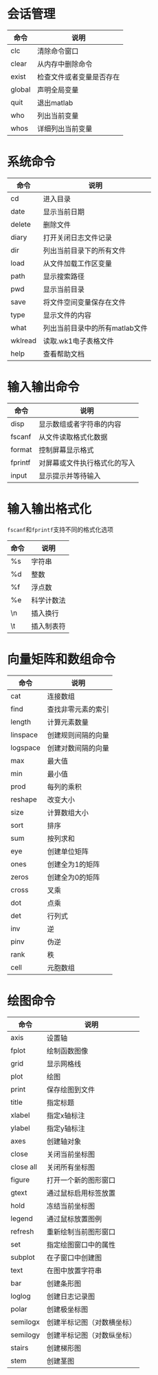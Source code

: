 # 会话管理

|命令|说明|
|--|--|
|clc|清除命令窗口|
|clear|从内存中删除命令|
|exist|检查文件或者变量是否存在|
|global|声明全局变量|
|quit|退出matlab|
|who|列出当前变量|
|whos|详细列出当前变量|

# 系统命令

|命令|说明|
|--|--|
|cd|进入目录|
|date|显示当前日期|
|delete|删除文件|
|diary|打开关闭日志文件记录|
|dir|列出当前目录下的所有文件|
|load|从文件加载工作区变量|
|path|显示搜索路径|
|pwd|显示当前目录|
|save|将文件空间变量保存在文件|
|type|显示文件的内容|
|what|列出当前目录中的所有matlab文件|
|wklread|读取.wk1电子表格文件|
|help|查看帮助文档|

# 输入输出命令

|命令|说明|
|--|--|
|disp|显示数组或者字符串的内容|
|fscanf|从文件读取格式化数据|
|format|控制屏幕显示格式|
|fprintf|对屏幕或文件执行格式化的写入|
|input|显示提示并等待输入|

# 输入输出格式化

`fscanf`和`fprintf`支持不同的格式化选项

| 命令 | 说明       |
| ---- | ---------- |
| %s   | 字符串     |
| %d   | 整数       |
| %f   | 浮点数     |
| %e   | 科学计数法 |
| \n   | 插入换行 |
| \t | 插入制表符 |

# 向量矩阵和数组命令

|命令|说明|
|--|--|
|cat|连接数组|
|find|查找非零元素的索引|
|length|计算元素数量|
|linspace|创建规则间隔的向量|
|logspace|创建对数间隔的向量|
|max|最大值|
|min|最小值|
|prod| 每列的乘积         |
|reshape|改变大小|
|size|计算数组大小|
|sort|排序|
|sum|按列求和|
|eye|创建单位矩阵|
|ones|创建全为1的矩阵|
|zeros|创建全为0的矩阵|
|cross|叉乘|
|dot|点乘|
|det|行列式|
|inv|逆|
|pinv|伪逆|
|rank|秩|
|cell|元胞数组|

# 绘图命令

|命令|说明|
|--|--|
|axis|设置轴|
|fplot|绘制函数图像|
|grid|显示网格线|
|plot|绘图|
|print|保存绘图到文件|
|title|指定标题|
|xlabel|指定x轴标注|
|ylabel|指定y轴标注|
|axes|创建轴对象|
|close|关闭当前坐标图|
|close all|关闭所有坐标图|
|figure|打开一个新的图形窗口|
|gtext|通过鼠标启用标签放置|
|hold|冻结当前坐标图|
|legend|通过鼠标放置图例|
|refresh|重新绘制当前图形窗口|
|set|指定绘图窗口中的属性|
|subplot|在子窗口中创建图|
|text|在图中放置字符串|
|bar|创建条形图|
|loglog|创建日志记录图|
|polar|创建极坐标图|
|semilogx|创建半标记图（对数横坐标）|
|semilogy|创建半标记图（对数纵坐标）|
|stairs|创建梯形图|
|stem|创建茎图|
